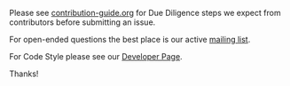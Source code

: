 

Please see [contribution-guide.org](http://www.contribution-guide.org/) for Due Diligence steps we expect from contributors before submitting an issue.

For open-ended questions the best place is our active [mailing list](https://groups.google.com/forum/#!forum/gensim).

For Code Style please see our [Developer Page](https://github.com/piskvorky/gensim/wiki/Developer-page#code-style).

Thanks!

